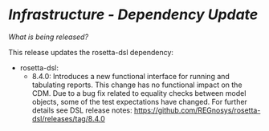 # _Infrastructure - Dependency Update_

_What is being released?_

This release updates the rosetta-dsl dependency:

- rosetta-dsl:
    - 8.4.0: Introduces a new functional interface for running and tabulating reports. This change has no functional impact on the CDM. Due to a bug fix related to equality checks between model objects, some of the test expectations have changed. For further details see DSL release notes: https://github.com/REGnosys/rosetta-dsl/releases/tag/8.4.0
